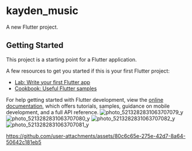 # kayden_music

A new Flutter project.

## Getting Started

This project is a starting point for a Flutter application.

A few resources to get you started if this is your first Flutter project:

- [Lab: Write your first Flutter app](https://docs.flutter.dev/get-started/codelab)
- [Cookbook: Useful Flutter samples](https://docs.flutter.dev/cookbook)

For help getting started with Flutter development, view the
[online documentation](https://docs.flutter.dev/), which offers tutorials,
samples, guidance on mobile development, and a full API reference.
![photo_5213282831063707079_y](https://github.com/user-attachments/assets/9930062a-b7ba-415d-be27-c0b7dd7a8bfc)
![photo_5213282831063707080_y](https://github.com/user-attachments/assets/05bc701a-307e-4d2e-9e99-27aad0bc6b8e)
![photo_5213282831063707082_y](https://github.com/user-attachments/assets/1b6d9b06-4525-445b-a341-f1a2a18255a1)
![photo_5213282831063707081_y](https://github.com/user-attachments/assets/d7e3847f-e94c-4238-a36e-0643f0d9ecf3)


https://github.com/user-attachments/assets/80c6c65e-275e-42d7-8a64-50642c181eb5

